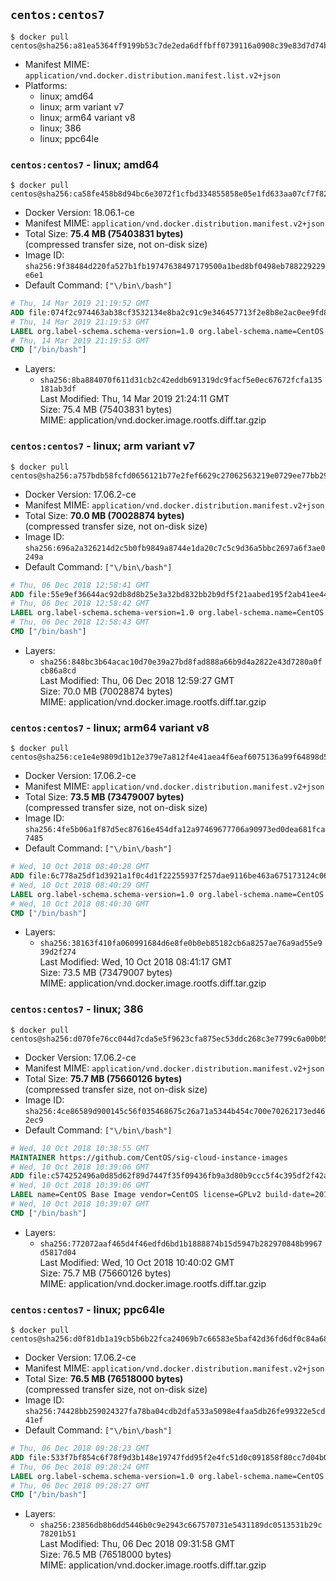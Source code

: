 ## `centos:centos7`

```console
$ docker pull centos@sha256:a81ea5364ff9199b53c7de2eda6dffbff0739116a0908c39e83d7d74b2702a71
```

-	Manifest MIME: `application/vnd.docker.distribution.manifest.list.v2+json`
-	Platforms:
	-	linux; amd64
	-	linux; arm variant v7
	-	linux; arm64 variant v8
	-	linux; 386
	-	linux; ppc64le

### `centos:centos7` - linux; amd64

```console
$ docker pull centos@sha256:ca58fe458b8d94bc6e3072f1cfbd334855858e05e1fd633aa07cf7f82b048e66
```

-	Docker Version: 18.06.1-ce
-	Manifest MIME: `application/vnd.docker.distribution.manifest.v2+json`
-	Total Size: **75.4 MB (75403831 bytes)**  
	(compressed transfer size, not on-disk size)
-	Image ID: `sha256:9f38484d220fa527b1fb19747638497179500a1bed8bf0498eb788229229e6e1`
-	Default Command: `["\/bin\/bash"]`

```dockerfile
# Thu, 14 Mar 2019 21:19:52 GMT
ADD file:074f2c974463ab38cf3532134e8ba2c91c9e346457713f2e8b8e2ac0ee9fd83d in / 
# Thu, 14 Mar 2019 21:19:53 GMT
LABEL org.label-schema.schema-version=1.0 org.label-schema.name=CentOS Base Image org.label-schema.vendor=CentOS org.label-schema.license=GPLv2 org.label-schema.build-date=20190305
# Thu, 14 Mar 2019 21:19:53 GMT
CMD ["/bin/bash"]
```

-	Layers:
	-	`sha256:8ba884070f611d31cb2c42eddb691319dc9facf5e0ec67672fcfa135181ab3df`  
		Last Modified: Thu, 14 Mar 2019 21:24:11 GMT  
		Size: 75.4 MB (75403831 bytes)  
		MIME: application/vnd.docker.image.rootfs.diff.tar.gzip

### `centos:centos7` - linux; arm variant v7

```console
$ docker pull centos@sha256:a757bdb58fcfd0656121b77e2fef6629c27062563219e0729ee77bb291e29d5a
```

-	Docker Version: 17.06.2-ce
-	Manifest MIME: `application/vnd.docker.distribution.manifest.v2+json`
-	Total Size: **70.0 MB (70028874 bytes)**  
	(compressed transfer size, not on-disk size)
-	Image ID: `sha256:696a2a326214d2c5b0fb9849a8744e1da20c7c5c9d36a5bbc2697a6f3ae0249a`
-	Default Command: `["\/bin\/bash"]`

```dockerfile
# Thu, 06 Dec 2018 12:58:41 GMT
ADD file:55e9ef36644ac92db8d8b25e3a32bd832bb2b9df5f21aabed195f2ab41ee4459 in / 
# Thu, 06 Dec 2018 12:58:42 GMT
LABEL org.label-schema.schema-version=1.0 org.label-schema.name=CentOS Base Image org.label-schema.vendor=CentOS org.label-schema.license=GPLv2 org.label-schema.build-date=20181205
# Thu, 06 Dec 2018 12:58:43 GMT
CMD ["/bin/bash"]
```

-	Layers:
	-	`sha256:848bc3b64acac10d70e39a27bd8fad888a66b9d4a2822e43d7280a0fcb86a8cd`  
		Last Modified: Thu, 06 Dec 2018 12:59:27 GMT  
		Size: 70.0 MB (70028874 bytes)  
		MIME: application/vnd.docker.image.rootfs.diff.tar.gzip

### `centos:centos7` - linux; arm64 variant v8

```console
$ docker pull centos@sha256:ce1e4e9809d1b12e379e7a812f4e41aea4f6eaf6075136a99f64898d5e889626
```

-	Docker Version: 17.06.2-ce
-	Manifest MIME: `application/vnd.docker.distribution.manifest.v2+json`
-	Total Size: **73.5 MB (73479007 bytes)**  
	(compressed transfer size, not on-disk size)
-	Image ID: `sha256:4fe5b06a1f87d5ec87616e454dfa12a97469677706a90973ed0dea681fca7485`
-	Default Command: `["\/bin\/bash"]`

```dockerfile
# Wed, 10 Oct 2018 08:40:28 GMT
ADD file:6c778a25df1d3921a1f0c4d1f22255937f257dae9116be463a675173124c0662 in / 
# Wed, 10 Oct 2018 08:40:29 GMT
LABEL org.label-schema.schema-version=1.0 org.label-schema.name=CentOS Base Image org.label-schema.vendor=CentOS org.label-schema.license=GPLv2 org.label-schema.build-date=20181006
# Wed, 10 Oct 2018 08:40:30 GMT
CMD ["/bin/bash"]
```

-	Layers:
	-	`sha256:38163f410fa060991684d6e8fe0b0eb85182cb6a8257ae76a9ad55e939d2f274`  
		Last Modified: Wed, 10 Oct 2018 08:41:17 GMT  
		Size: 73.5 MB (73479007 bytes)  
		MIME: application/vnd.docker.image.rootfs.diff.tar.gzip

### `centos:centos7` - linux; 386

```console
$ docker pull centos@sha256:d070fe76cc044d7cda5e5f9623cfa875ec53ddc268c3e7799c6a00b05bab3ca9
```

-	Docker Version: 17.06.2-ce
-	Manifest MIME: `application/vnd.docker.distribution.manifest.v2+json`
-	Total Size: **75.7 MB (75660126 bytes)**  
	(compressed transfer size, not on-disk size)
-	Image ID: `sha256:4ce86589d900145c56f035468675c26a71a5344b454c700e70262173ed462ec9`
-	Default Command: `["\/bin\/bash"]`

```dockerfile
# Wed, 10 Oct 2018 10:38:55 GMT
MAINTAINER https://github.com/CentOS/sig-cloud-instance-images
# Wed, 10 Oct 2018 10:39:06 GMT
ADD file:c574252496a0d85d62f89d7447f35f09436fb9a3d80b9ccc5f4c395df2f42a7d in / 
# Wed, 10 Oct 2018 10:39:06 GMT
LABEL name=CentOS Base Image vendor=CentOS license=GPLv2 build-date=20181006
# Wed, 10 Oct 2018 10:39:07 GMT
CMD ["/bin/bash"]
```

-	Layers:
	-	`sha256:772072aaf465d4f46edfd6bd1b1888874b15d5947b282970848b9967d5817d04`  
		Last Modified: Wed, 10 Oct 2018 10:40:02 GMT  
		Size: 75.7 MB (75660126 bytes)  
		MIME: application/vnd.docker.image.rootfs.diff.tar.gzip

### `centos:centos7` - linux; ppc64le

```console
$ docker pull centos@sha256:d0f81db1a19cb5b6b22fca24069b7c66583e5baf42d36fd6df0c84a68776ce7e
```

-	Docker Version: 17.06.2-ce
-	Manifest MIME: `application/vnd.docker.distribution.manifest.v2+json`
-	Total Size: **76.5 MB (76518000 bytes)**  
	(compressed transfer size, not on-disk size)
-	Image ID: `sha256:74428bb259024327fa78ba04cdb2dfa533a5098e4faa5db26fe99322e5cd41ef`
-	Default Command: `["\/bin\/bash"]`

```dockerfile
# Thu, 06 Dec 2018 09:28:23 GMT
ADD file:533f7bf854c6f78f9d3b148e19747fdd95f2e4fc51d0c091858f80cc7d04b09a in / 
# Thu, 06 Dec 2018 09:28:24 GMT
LABEL org.label-schema.schema-version=1.0 org.label-schema.name=CentOS Base Image org.label-schema.vendor=CentOS org.label-schema.license=GPLv2 org.label-schema.build-date=20181205
# Thu, 06 Dec 2018 09:28:27 GMT
CMD ["/bin/bash"]
```

-	Layers:
	-	`sha256:23856db8b6dd5446b0c9e2943c667570731e5431189dc0513531b29c78201b51`  
		Last Modified: Thu, 06 Dec 2018 09:31:58 GMT  
		Size: 76.5 MB (76518000 bytes)  
		MIME: application/vnd.docker.image.rootfs.diff.tar.gzip

